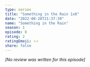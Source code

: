 ```yaml
---
type: series
title: "Something in the Rain 1x8"
date: "2022-08-28T21:37:39"
name: "Something in the Rain"
season: 1
episode: 8
rating: 2
ratingEmoji: ⭐️⭐️
share: false
---
```


_[No review was written for this episode]_
